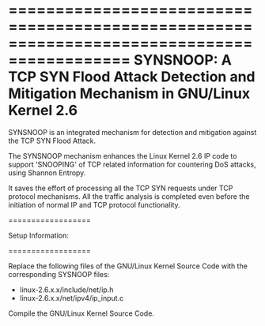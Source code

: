 ===========================================================================================
SYNSNOOP: A TCP SYN Flood Attack Detection and Mitigation Mechanism in GNU/Linux Kernel 2.6
===========================================================================================


SYNSNOOP is an integrated mechanism for detection and mitigation against the TCP SYN Flood 
Attack. 

The SYNSNOOP mechanism enhances the Linux Kernel 2.6 IP code to support 'SNOOPING' of TCP 
related information for countering DoS attacks, using Shannon Entropy.

It saves the effort of processing all the TCP SYN requests under TCP protocol mechanisms. 
All the traffic analysis is completed even before the initiation of normal IP and TCP 
protocol functionality. 

==================

Setup Information:

==================

Replace the following files of the GNU/Linux Kernel Source Code with the corresponding 
SYSNOOP files:

- linux-2.6.x.x/include/net/ip.h
- linux-2.6.x.x/net/ipv4/ip_input.c

Compile the GNU/Linux Kernel Source Code.



